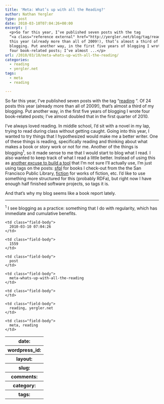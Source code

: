 ```yaml
---
title: 'Meta: What’s up with all the Reading?'
author: Nathan Yergler
type: post
date: 2010-03-10T07:04:26+00:00
excerpt: |
  <p>So far this year, I’ve published seven posts with the tag
  “<a class="reference external" href="http://yergler.net/blog/tag/reading/">reading</a>“. Of 24 posts
  this year (already more than all of 2009!), that’s almost a third of my
  blogging. Put another way, in the first five years of blogging I wrote
  four book-related posts; I’ve almost ...</p>
url: /2010/03/10/meta-whats-up-with-all-the-reading/
categories:
  - reading
  - yergler.net
tags:
  - meta
  - reading

---
```

So far this year, I’ve published seven posts with the tag “[reading][1] “. Of 24 posts this year (already more than all of 2009!), that’s almost a third of my blogging. Put another way, in the first five years of blogging I wrote four book-related posts; I’ve almost doubled that in the first quarter of 2010.

I’ve always loved reading. In middle school, I’d sit with a novel in my lap, trying to read during class without getting caught. Going into this year, I wanted to try things that I hypothesized would make me a better writer. One of these things is reading, specifically reading and thinking about what makes a book or story work or not for me. Another of the things is blogging<sup>1</sup>, so it made sense to me that I would start to blog what I read. I also wanted to keep track of what I read a little better. Instead of using this as [another excuse to build a tool][2]  that I’m not sure I’ll actually use, I’m just using tags on the posts: [sfpl][3]  for books I check-out from the the San Francisco Public Library, [fiction][4]  for works of fiction, etc. I’d like to use something more structured for this (probably RDFa), but right now I have enough half finished software projects, so tags it is.

And that’s why my blog seems like a book report lately.

<hr class="docutils" />

<sup>1</sup> I see blogging as a practice: something that I do with regularity, which has immediate and cumulative benefits.

<table class="docutils field-list" frame="void" rules="none">
  <col class="field-name" /> <col class="field-body" /> <tr class="field">
    <th class="field-name">
      date:
    </th>

    <td class="field-body">
      2010-03-10 07:04:26
    </td>
  </tr>

  <tr class="field">
    <th class="field-name">
      wordpress_id:
    </th>

    <td class="field-body">
      1559
    </td>
  </tr>

  <tr class="field">
    <th class="field-name">
      layout:
    </th>

    <td class="field-body">
      post
    </td>
  </tr>

  <tr class="field">
    <th class="field-name">
      slug:
    </th>

    <td class="field-body">
      meta-whats-up-with-all-the-reading
    </td>
  </tr>

  <tr class="field">
    <th class="field-name">
      comments:
    </th>

    <td class="field-body">
    </td>
  </tr>

  <tr class="field">
    <th class="field-name">
      category:
    </th>

    <td class="field-body">
      reading, yergler.net
    </td>
  </tr>

  <tr class="field">
    <th class="field-name">
      tags:
    </th>

    <td class="field-body">
      meta, reading
    </td>
  </tr>
</table>

 [1]: http://yergler.net/blog/tag/reading/
 [2]: http://yergler.net/blog/2010/01/02/meta/
 [3]: http://yergler.net/blog/tag/sfpl
 [4]: http://yergler.net/blog/tag/fiction